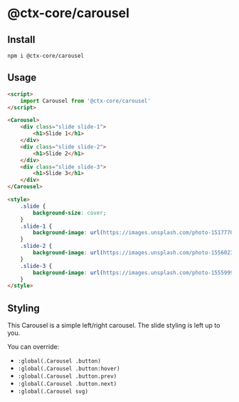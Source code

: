 # @ctx-core/carousel

## Install

`npm i @ctx-core/carousel`

## Usage

```html
<script>
	import Carousel from '@ctx-core/carousel'
</script>

<Carousel>
	<div class="slide slide-1">
		<h1>Slide 1</h1>	
	</div>
	<div class="slide slide-2">
		<h1>Slide 2</h1>	
	</div>
	<div class="slide slide-3">
		<h1>Slide 3</h1>	
	</div>
</Carousel>

<style>
	.slide {
		background-size: cover;
	}
	.slide-1 {
		background-image: url(https://images.unsplash.com/photo-1517770317945-aa2dd9c9306f);
	}
	.slide-2 {
		background-image: url(https://images.unsplash.com/photo-1556023176-4b9ee95cfe9b);
	}
	.slide-3 {
		background-image: url(https://images.unsplash.com/photo-1555999003-3f2bc447570e);	
	}
</style>
```

## Styling

This Carousel is a simple left/right carousel.
The slide styling is left up to you.

You can override:

* `:global(.Carousel .button)`
* `:global(.Carousel .button:hover)`
* `:global(.Carousel .button.prev)`
* `:global(.Carousel .button.next)`
* `:global(.Carousel svg)`
